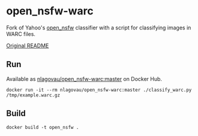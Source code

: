 # open_nsfw-warc

Fork of Yahoo's [open_nsfw](https://github.com/yahoo/open_nsfw) classifier with a script for classifying images in WARC files.

[Original README](README.orig.md)

## Run

Available as [nlagovau/open_nsfw-warc:master](https://hub.docker.com/r/nlagovau/open_nsfw-warc) on Docker Hub.

    docker run -it --rm nlagovau/open_nsfw-warc:master ./classify_warc.py /tmp/example.warc.gz

## Build

    docker build -t open_nsfw .
